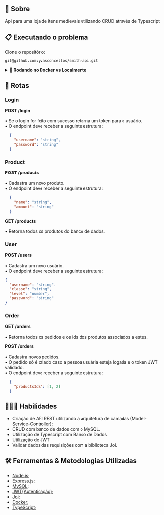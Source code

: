 ## 📄 Sobre

Api para uma loja de itens medievais utilizando CRUD através de Typescript

## 📋 Executando o problema

Clone o repositório:

```
git@github.com:yvasconcellos/smith-api.git
```
<details>
  <summary><strong>🐳 Rodando no Docker vs Localmente</strong></summary><br />
  
  ## Com Docker
  
  > Rode os serviços `node` e `db` com o comando `docker-compose up -d`.
  - Lembre-se de parar o `mysql` se estiver usando localmente na porta padrão (`3306`), ou adapte, caso queira fazer uso da aplicação em containers
  - Esses serviços irão inicializar um container chamado `trybesmith` e outro chamado `trybesmith_db`.
  - A partir daqui você pode rodar o container `trybesmith` via CLI ou abri-lo no VS Code.

  > Use o comando `docker exec -it trybesmith bash`.
  - Ele te dará acesso ao terminal interativo do container criado pelo compose, que está rodando em segundo plano.

  > Instale as dependências [**Caso existam**] com `npm install`

  ⚠ Atenção ⚠ Caso opte por utilizar o Docker, **TODOS** os comandos disponíveis no `package.json` (npm start, npm test, npm run dev, ...) devem ser executados **DENTRO** do container, ou seja, no terminal que aparece após a execução do comando `docker exec` citado acima. 

  ⚠ Atenção ⚠ O **git** dentro do container não vem configurado com suas credenciais. Ou faça os commits fora do container, ou configure as suas credenciais do git dentro do container.

  ⚠ Atenção ⚠ Não rode o comando npm audit fix! Ele atualiza várias dependências do projeto, e essa atualização gera conflitos com o avaliador.

   ⚠ Atenção ⚠ Caso você esteja usando macOS e ao executar o `docker-compose up -d` se depare com o seguinte erro:

  ~~~bash
  The Compose file './docker-compose.yml' is invalid because:
  Unsupported config option for services.db: 'platform'
  Unsupported config option for services.node: 'platform'
  ~~~

> Foram encontradas 2 possíveis soluções para este problema:
> 1. Você pode adicionar manualmente a option `platform: linux/amd64` no service do banco de dados no arquivo docker-compose.yml do projeto, mas essa é uma solução local e você deverá reproduzir isso para os outros projetos.
> 2. Você pode adicionar manualmente nos arquivos .bashrc, .zshenv ou .zshrc do seu computador a linha `export DOCKER_DEFAULT_PLATFORM=linux/amd64`, essa é uma solução global.
> As soluções foram com base [nesta fonte](https://stackoverflow.com/a/69636473).

---
  
  ## Sem Docker
  
  > Instale as dependências [**Caso existam**] com `npm install`
  
  ⚠ Atenção ⚠ Não rode o comando npm audit fix! Ele atualiza várias dependências do projeto, e essa atualização gera conflitos com o avaliador.

</details>

## 🔎 Rotas

### Login
  
  <strong>POST /login</strong>
  </br>
  </br>
    • Se o login for feito com sucesso retorna um token para o usuário.
  </br>
    • O endpoint deve receber a seguinte estrutura:
  
```json
  {
    "username": "string",
    "password": "string"
  }
```

### Product

  <strong>POST /products</strong>
  </br>
  </br>
    • Cadastra um novo produto.
  </br>
    • O endpoint deve receber a seguinte estrutura:
  
  ```json
    {
      "name": "string",
      "amount": "string"
    }
  ```

  <strong>GET /products</strong>
  </br>
  </br>
  • Retorna todos os produtos do banco de dados.

### User

  <strong>POST /users</strong>
  </br>
  </br>
    • Cadastra um novo usuário.
  </br> 
    • O endpoint deve receber a seguinte estrutura:
  
  ```json
  { 
    "username": "string",
    "classe": "string",
    "level": "number",
    "password": "string"
  }
```

### Order

  <strong>GET /orders</strong>
  </br>
  </br>
    • Retorna todos os pedidos e os ids dos produtos associados a estes.

  <strong>POST /orders</strong>
  </br>
  </br>
    • Cadastra novos pedidos.
  </br>
    • O pedido só é criado caso a pessoa usuária esteja logada e o token JWT validado.
  </br>
    • O endpoint deve receber a seguinte estrutura:
  
```json
  {
    "productsIds": [1, 2]
  }
```

## 👨🏻‍💻 Habilidades

- Criação de API REST utilizando a arquitetura de camadas (Model-Service-Controller);
- CRUD com banco de dados com o MySQL.
- Utilização de Typescript com Banco de Dados
- Utilização de JWT
- Validar dados das requisições com a biblioteca Joi.

## 🛠️ Ferramentas & Metodologias Utilizadas

- [Node.js](https://nodejs.org/en/);
- [Express.js](https://expressjs.com/);
- [MySQL](https://www.mysql.com/);
- [JWT(Autenticação)](https://jwt.io/);
- [Joi](https://joi.dev/api/?v=17.6.0);
- [Docker](https://www.docker.com/);
- [TypeScript](https://www.typescriptlang.org/);
